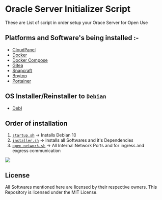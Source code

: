 # Oracle Server Initializer Script

These are List of script in order setup your Orace Server for Open Use

## Platforms and Software's being installed :-

- [CloudPanel](https://cloudpanel.io)
- [Docker](https://docker.com)
- [Docker Compose](https://docs.docker.com/compose/)
- [Gitea](https://gitea.io)
- [Snapcraft](https://snapcraft.io)
- [Bpytop](https://github.com/aristocratos/bpytop)
- [Portainer](https://www.portainer.io/)

## OS Installer/Reinstaller to `Debian`

- [DebI](https://github.com/bohanyang/debi/)

## Order of installation

1. [`startup.sh`](startup.sh) -> Installs Debian 10
2. [`installer.sh`](installer.sh) -> Installs all Softwares and it's Dependencies
3. [`open-network.sh`](open-network.sh) -> All Internal Network Ports and for ingress and exgress communication

![](https://asciinema.org/connect/2a1fc989-aab4-47a7-9316-37cdf264d783)

## License

All Softwares mentioned here are licensed by their respective owners. This Repository is licensed under the MIT License.
